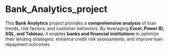 # Bank_Analytics_project
This **Bank Analytics** project provides a **comprehensive analysis** of loan trends, risk factors, and customer behaviors. By leveraging **Excel, Power BI, SQL, and Tableau**, it enables **banks and financial institutions** to optimize their lending strategies, enhance credit risk assessments, and improve loan repayment outcomes.  
